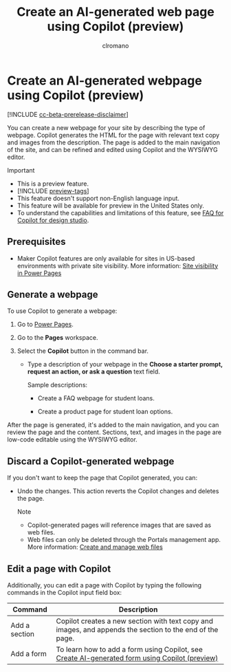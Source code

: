 ﻿---
title: Create an AI-generated web page using Copilot (preview)
description: Learn how to create an AI-generated webpage using Copilot in Power Pages.
author: clromano
ms.topic: conceptual
ms.custom: 
ms.date: 06/22/2023
ms.subservice:
ms.author: clromano
ms.reviewer: kkendrick
ms.collection: 
    - bap-ai-copilot
contributors:
    - ProfessorKendrick
    - clromano
---
# Create an AI-generated webpage using Copilot (preview)

[!INCLUDE [cc-beta-prerelease-disclaimer](../includes/cc-beta-prerelease-disclaimer.md)]

You can create a new webpage for your site by describing the type of webpage. Copilot generates the HTML for the page with relevant text copy and images from the description. The page is added to the main navigation of the site, and can be refined and edited using Copilot and the WYSIWYG editor.

> [!IMPORTANT]
> - This is a preview feature.
> - [!INCLUDE [preview-tags](../includes/cc-preview-features-definition.md)]
> - This feature doesn't support non-English language input.
> - This feature will be available for preview in the United States only.
> - To understand the capabilities and limitations of this feature, see [FAQ for Copilot for design studio](../faqs-design-studio.md).

## Prerequisites

- Maker Copilot features are only available for sites in US-based environments with private site visibility. More information: [Site visibility in Power Pages](../security/site-visibility.md)

## Generate a webpage

To use Copilot to generate a webpage:

1. Go to [Power Pages](https://make.powerpages.microsoft.com/).

1. Go to the **Pages** workspace.

1. Select the **Copilot** button in the command bar.

    - Type a description of your webpage in the **Choose a starter prompt, request an action, or ask a question** text field.
    
        Sample descriptions:

        - Create a FAQ webpage for student loans.

        - Create a product page for student loan options.

After the page is generated, it's added to the main navigation, and you can review the page and the content. Sections, text, and images in the page are low-code editable using the WYSIWYG editor.

## Discard a Copilot-generated webpage

If you don't want to keep the page that Copilot generated, you can:

- Undo the changes. This action reverts the Copilot changes and deletes the page. 
    
    >[!NOTE] 
    > - Copilot-generated pages will reference images that are saved as web files.
    > - Web files can only be deleted through the Portals management app. More information: [Create and manage web files](../configure/web-files.md)

## Edit a page with Copilot

Additionally, you can edit a page with Copilot by typing the following commands in the Copilot input field box:

|Command  |Description  |
|---------|---------|
|Add a section    | Copilot creates a new section with text copy and images, and appends the section to the end of the page.         |
|Add a form     | To learn how to add a form using Copilot, see [Create AI-generated form using Copilot (preview)](add-form-copilot.md)         |

